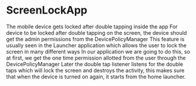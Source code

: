 # ScreenLockApp
The mobile device gets locked after double tapping inside the app
For device to be locked after double tapping on the screen, the device should get the admin permissions from the DevicePolicyManager
This feature is usually seen in the Launcher application which allows the user to lock the screen in many different ways
In our application we are going to do this, so at first, we get the one time permission allotted from the user through the DevicePolicyManager
Later the double tap listener listens for the double taps which will lock the screen and destroys the activity, this makes sure that when the device is turned on again, it starts from the home launcher.
